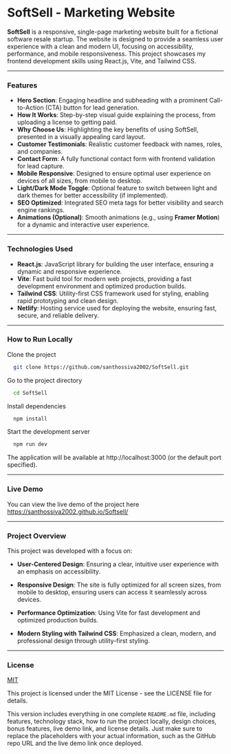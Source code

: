 # SoftSell - Marketing Website

**SoftSell** is a responsive, single-page marketing website built for a fictional software resale startup. The website is designed to provide a seamless user experience with a clean and modern UI, focusing on accessibility, performance, and mobile responsiveness. This project showcases my frontend development skills using React.js, Vite, and Tailwind CSS.

---

### **Features**

- **Hero Section**: Engaging headline and subheading with a prominent Call-to-Action (CTA) button for lead generation.
- **How It Works**: Step-by-step visual guide explaining the process, from uploading a license to getting paid.
- **Why Choose Us**: Highlighting the key benefits of using SoftSell, presented in a visually appealing card layout.
- **Customer Testimonials**: Realistic customer feedback with names, roles, and companies.
- **Contact Form**: A fully functional contact form with frontend validation for lead capture.
- **Mobile Responsive**: Designed to ensure optimal user experience on devices of all sizes, from mobile to desktop.
- **Light/Dark Mode Toggle**: Optional feature to switch between light and dark themes for better accessibility (if implemented).
- **SEO Optimized**: Integrated SEO meta tags for better visibility and search engine rankings.
- **Animations (Optional)**: Smooth animations (e.g., using **Framer Motion**) for a dynamic and interactive user experience.

---
### **Technologies Used**

- **React.js**: JavaScript library for building the user interface, ensuring a dynamic and responsive experience.
- **Vite**: Fast build tool for modern web projects, providing a fast development environment and optimized production builds.
- **Tailwind CSS**: Utility-first CSS framework used for styling, enabling rapid prototyping and clean design.
- **Netlify**: Hosting service used for deploying the website, ensuring fast, secure, and reliable delivery.

---
### **How to Run Locally**
Clone the project

```bash
  git clone https://github.com/santhossiva2002/SoftSell.git
```

Go to the project directory

```bash
  cd SoftSell
```

Install dependencies

```bash
  npm install
```

Start the development server

```bash
  npm run dev
```
The application will be available at http://localhost:3000 (or the default port specified).

---
### **Live Demo**
You can view the live demo of the project here https://santhossiva2002.github.io/Softsell/

---
### **Project Overview**

This project was developed with a focus on:

- **User-Centered Design**: Ensuring a clear, intuitive user experience with an emphasis on accessibility.

- **Responsive Design**: The site is fully optimized for all screen sizes, from mobile to desktop, ensuring users can access it seamlessly across devices.

- **Performance Optimization**: Using Vite for fast development and optimized production builds.

- **Modern Styling with Tailwind CSS**: Emphasized a clean, modern, and professional design through utility-first styling.

---
### **License**

[MIT](https://choosealicense.com/licenses/mit/)

This project is licensed under the MIT License - see the LICENSE file for details.

This version includes everything in one complete `README.md` file, including features, technology stack, how to run the project locally, design choices, bonus features, live demo link, and license details. Just make sure to replace the placeholders with your actual information, such as the GitHub repo URL and the live demo link once deployed.
